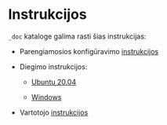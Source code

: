 # Instrukcijos

`_doc` kataloge galima rasti šias instrukcijas:

- Parengiamosios konfigūravimo [instrukcijos](initial/initial.md)

- Diegimo instrukcijos:

  - [Ubuntu 20.04](setup/ubuntu-20.04.md)

  - [Windows](setup/windows.md)

- Vartotojo [instrukcijos](usage/user_manual.md)
